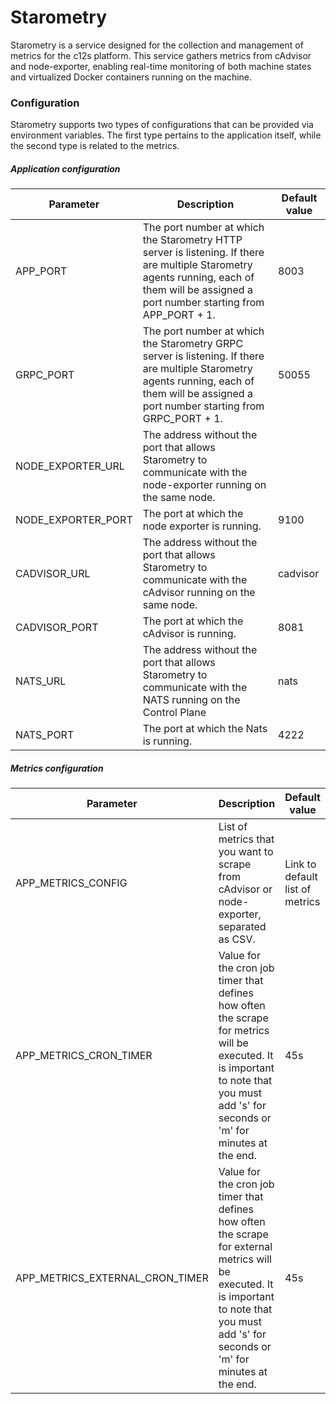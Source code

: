 # Starometry

Starometry is a service designed for the collection and management of metrics for the c12s platform. This service gathers metrics from cAdvisor and node-exporter, enabling real-time monitoring of both machine states and virtualized Docker containers running on the machine.

### Configuration

Starometry supports two types of configurations that can be provided via environment variables. The first type pertains to the application itself, while the second type is related to the metrics.

##### Application configuration

| Parameter          | Description                                                                                                                                                                                 | Default value |
| ------------------ | ------------------------------------------------------------------------------------------------------------------------------------------------------------------------------------------- | ------------- |
| APP_PORT           | The port number at which the Starometry HTTP server is listening. If there are multiple Starometry agents running, each of them will be assigned a port number starting from APP_PORT + 1.  | 8003          |
| GRPC_PORT          | The port number at which the Starometry GRPC server is listening. If there are multiple Starometry agents running, each of them will be assigned a port number starting from GRPC_PORT + 1. | 50055         |
| NODE_EXPORTER_URL  | The address without the port that allows Starometry to communicate with the node-exporter running on the same node.                                                                         |
| NODE_EXPORTER_PORT | The port at which the node exporter is running.                                                                                                                                             | 9100          |
| CADVISOR_URL       | The address without the port that allows Starometry to communicate with the cAdvisor running on the same node.                                                                              | cadvisor      |
| CADVISOR_PORT      | The port at which the cAdvisor is running.                                                                                                                                                  | 8081          |
| NATS_URL           | The address without the port that allows Starometry to communicate with the NATS running on the Control Plane                                                                               | nats          |
| NATS_PORT          | The port at which the Nats is running.                                                                                                                                                      | 4222          |

##### Metrics configuration

| Parameter                       | Description                                                                                                                                                                                    | Default value                   |
| ------------------------------- | ---------------------------------------------------------------------------------------------------------------------------------------------------------------------------------------------- | ------------------------------- |
| APP_METRICS_CONFIG              | List of metrics that you want to scrape from cAdvisor or node-exporter, separated as CSV.                                                                                                      | Link to default list of metrics |
| APP_METRICS_CRON_TIMER          | Value for the cron job timer that defines how often the scrape for metrics will be executed. It is important to note that you must add 's' for seconds or 'm' for minutes at the end.          | 45s                             |
| APP_METRICS_EXTERNAL_CRON_TIMER | Value for the cron job timer that defines how often the scrape for external metrics will be executed. It is important to note that you must add 's' for seconds or 'm' for minutes at the end. | 45s                             |
